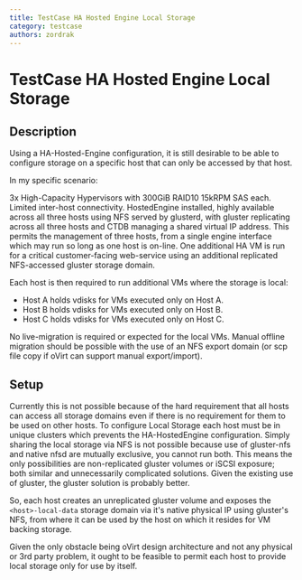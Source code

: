 ```yaml
---
title: TestCase HA Hosted Engine Local Storage
category: testcase
authors: zordrak
---
```


# TestCase HA Hosted Engine Local Storage

## Description

Using a HA-Hosted-Engine configuration, it is still desirable to be able to configure storage on a specific host that can only be accessed by that host.

In my specific scenario:

3x High-Capacity Hypervisors with 300GiB RAID10 15kRPM SAS each. Limited inter-host connectivity.
HostedEngine installed, highly available across all three hosts using NFS served by glusterd, with gluster replicating across all three hosts and CTDB managing a shared virtual IP address.
This permits the management of three hosts, from a single engine interface which may run so long as one host is on-line.
One additional HA VM is run for a critical customer-facing web-service using an additional replicated NFS-accessed gluster storage domain.

Each host is then required to run additional VMs where the storage is local:

*   Host A holds vdisks for VMs executed only on Host A.
*   Host B holds vdisks for VMs executed only on Host B.
*   Host C holds vdisks for VMs executed only on Host C.

No live-migration is required or expected for the local VMs.
Manual offline migration should be possible with the use of an NFS export domain (or scp file copy if oVirt can support manual export/import).

## Setup

Currently this is not possible because of the hard requirement that all hosts can access all storage domains even if there is no requirement for them to be used on other hosts.
To configure Local Storage each host must be in unique clusters which prevents the HA-HostedEngine configuration.
Simply sharing the local storage via NFS is not possible because use of gluster-nfs and native nfsd are mutually exclusive, you cannot run both.
This means the only possibilities are non-replicated gluster volumes or iSCSI exposure; both similar and unnecessarily complicated solutions.
Given the existing use of gluster, the gluster solution is probably better.

So, each host creates an unreplicated gluster volume and exposes the `<host>-local-data` storage domain via it's native physical IP using gluster's NFS,
from where it can be used by the host on which it resides for VM backing storage.

Given the only obstacle being oVirt design architecture and not any physical or 3rd party problem, it ought to be feasible to permit each host to provide local storage only for use by itself.

